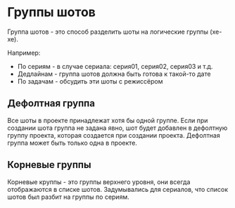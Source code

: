 # Группы шотов

Группа шотов - это способ разделить шоты на логические группы (хе-хе).

Например:
- По сериям - в случае сериала: серия01, серия02, серия03 и т.д.
- Дедлайнам - группа шотов должна быть готова к такой-то дате
- По задачам - обсудить эти шоты с режиссёром

##  Дефолтная группа

Все шоты в проекте принадлежат хотя бы одной группе. Если при создании шота группа не задана явно, шот будет добавлен в дефолтную группу проекта, которая создается при создании проекта. Дефолтная группа может быть только одна в проекте.

## Корневые группы

Корневые круппы - это группы верхнего уровня, они всегда отображаются в списке шотов. Задумывались для сериалов, что список шотов был разбит на группы по сериям.
